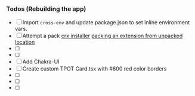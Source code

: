 ### Todos (Rebuilding the app)

- [ ] Import `cross-env` and update package.json to set inline environment vars.
- [ ] Attempt a pack [crx installer](http://www.dre.vanderbilt.edu/~schmidt/android/android-4.0/external/chromium/chrome/common/extensions/docs/packaging.html) [packing an extension from unpacked location](https://www.addictivetips.com/web/how-to-export-an-installed-extension-chrome/)
- [ ] 
- [ ] 
- [ ] Add Chakra-UI
- [ ] Create custom TPOT Card.tsx with #600 red color borders
- [ ] 
- [ ] 
- [ ] 